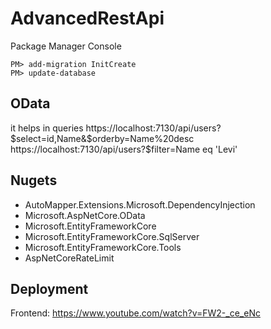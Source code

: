 # AdvancedRestApi

Package Manager Console
```
PM> add-migration InitCreate
PM> update-database
```

## OData
it helps in queries
https://localhost:7130/api/users?$select=id,Name&$orderby=Name%20desc
https://localhost:7130/api/users?$filter=Name eq 'Levi'

## Nugets
+ AutoMapper.Extensions.Microsoft.DependencyInjection
+ Microsoft.AspNetCore.OData
+ Microsoft.EntityFrameworkCore
+ Microsoft.EntityFrameworkCore.SqlServer
+ Microsoft.EntityFrameworkCore.Tools
+ AspNetCoreRateLimit

## Deployment
Frontend: https://www.youtube.com/watch?v=FW2-_ce_eNc
